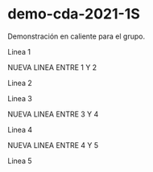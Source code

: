 # demo-cda-2021-1S
Demonstración en caliente para el grupo.

Linea 1

NUEVA LINEA ENTRE 1 Y 2

Linea 2

Linea 3

NUEVA LINEA ENTRE 3 Y 4

Linea 4

NUEVA LINEA ENTRE 4 Y 5

Linea 5

